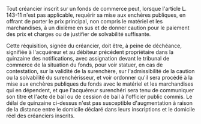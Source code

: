 Tout créancier inscrit sur un fonds de commerce peut, lorsque l'article L. 143-11 n'est pas applicable, requérir sa mise aux enchères publiques, en offrant de porter le prix principal, non compris le matériel et les marchandises, à un dixième en sus et de donner caution pour le paiement des prix et charges ou de justifier de solvabilité suffisante.


Cette réquisition, signée du créancier, doit être, à peine de déchéance, signifiée à l'acquéreur et au débiteur précédent propriétaire dans la quinzaine des notifications, avec assignation devant le tribunal de commerce de la situation du fonds, pour voir statuer, en cas de contestation, sur la validité de la surenchère, sur l'admissibilité de la caution ou la solvabilité du surenchérisseur, et voir ordonner qu'il sera procédé à la mise aux enchères publiques du fonds avec le matériel et les marchandises qui en dépendent, et que l'acquéreur surenchéri sera tenu de communiquer son titre et l'acte de bail ou de cession de bail à l'officier public commis. Le délai de quinzaine ci-dessus n'est pas susceptible d'augmentation à raison de la distance entre le domicile déclaré dans leurs inscriptions et le domicile réel des créanciers inscrits.

